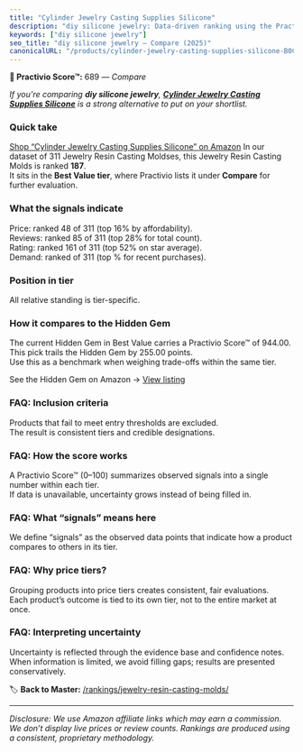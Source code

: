 ```yaml
---
title: "Cylinder Jewelry Casting Supplies Silicone"
description: "diy silicone jewelry: Data-driven ranking using the Practivio Score™. Positioned by quality, value, demand, findability, momentum."
keywords: ["diy silicone jewelry"]
seo_title: "diy silicone jewelry — Compare (2025)"
canonicalURL: "/products/cylinder-jewelry-casting-supplies-silicone-B0C6M2W8TF/"
---
```


**🛒 Practivio Score™:** 689 — _Compare_


*If you're comparing **diy silicone jewelry**, **[Cylinder Jewelry Casting Supplies Silicone](https://www.amazon.com/dp/B0C6M2W8TF?tag=practivio-20)** is a strong alternative to put on your shortlist.*
### Quick take
[Shop “Cylinder Jewelry Casting Supplies Silicone” on Amazon](https://www.amazon.com/dp/B0C6M2W8TF?tag=practivio-20)
In our dataset of 311 Jewelry Resin Casting Moldses, this Jewelry Resin Casting Molds is ranked **187**.  
It sits in the **Best Value tier**, where Practivio lists it under **Compare** for further evaluation.

### What the signals indicate
Price: ranked 48 of 311 (top 16% by affordability).  
Reviews: ranked 85 of 311 (top 28% for total count).  
Rating: ranked 161 of 311 (top 52% on star average).  
Demand: ranked  of 311 (top % for recent purchases).

### Position in tier
All relative standing is tier-specific.

### How it compares to the Hidden Gem
The current Hidden Gem in Best Value carries a Practivio Score™ of 944.00.  
This pick trails the Hidden Gem by 255.00 points.  
Use this as a benchmark when weighing trade-offs within the same tier.  

See the Hidden Gem on Amazon → [View listing](https://www.amazon.com/dp/B0871WGZKP?tag=practivio-20)

### FAQ: Inclusion criteria
Products that fail to meet entry thresholds are excluded.  
The result is consistent tiers and credible designations.

### FAQ: How the score works
A Practivio Score™ (0–100) summarizes observed signals into a single number within each tier.  
If data is unavailable, uncertainty grows instead of being filled in.

### FAQ: What “signals” means here
We define “signals” as the observed data points that indicate how a product compares to others in its tier.

### FAQ: Why price tiers?
Grouping products into price tiers creates consistent, fair evaluations.  
Each product’s outcome is tied to its own tier, not to the entire market at once.

### FAQ: Interpreting uncertainty
Uncertainty is reflected through the evidence base and confidence notes.  
When information is limited, we avoid filling gaps; results are presented conservatively.

<!-- Missing template for Compare/CompareWithinPriceClass -->


🏷️ **Back to Master:** [/rankings/jewelry-resin-casting-molds/](/rankings/jewelry-resin-casting-molds/)

---
_Disclosure: We use Amazon affiliate links which may earn a commission. We don’t display live prices or review counts. Rankings are produced using a consistent, proprietary methodology._
